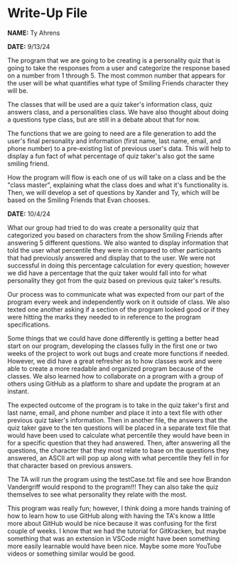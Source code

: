 # Write-Up File
 **NAME:** Ty Ahrens

 **DATE:** 9/13/24

The program that we are going to be creating is a personality quiz that is going to take the responses from a user and categorize the response based on a number from 1 through 5. The most common number that appears for the user will be what quantifies what type of Smiling Friends character they will be. 

The classes that will be used are a quiz taker's information class, quiz answers class, and a personalities class. We have also thought about doing a questions type class, but are still in a debate about that for now.

The functions that we are going to need are a file generation to add the user's final personality and information (first name, last name, email, and phone number) to a pre-existing list of previous user's data. This will help to display a fun fact of what percentage of quiz taker's also got the same smiling friend. 

How the program will flow is each one of us will take on a class and be the "class master", explaining what the class does and what it's functionality is. Then, we will develop a set of questions by Xander and Ty, which will be based on the Smiling Friends that Evan chooses.

**DATE:** 10/4/24

What our group had tried to do was create a personality quiz that categorized you based on characters from the show Smiling Friends after answering 5 different questions. We also wanted to display information that told the user what percentile they were in compared to other participants that had previously answered and display that to the user. We were not successful in doing this percentage calculation for every question; however we did have a percentage that the quiz taker would fall into for what personality they got from the quiz based on previous quiz taker's results.

Our process was to communicate what was expected from our part of the program every week and independently work on it outside of class. We also texted one another asking if a section of the program looked good or if they were hitting the marks they needed to in reference to the program specifications. 

Some things that we could have done differently is getting a better head start on our program, developing the classes fully in the first one or two weeks of the project to work out bugs and create more functions if needed. However, we did have a great refresher as to how classes work and were able to create a more readable and organized program because of the classes. We also learned how to collaborate on a program with a group of others using GitHub as a platform to share and update the program at an instant.

The expected outcome of the program is to take in the quiz taker's first and last name, email, and phone number and place it into a text file with other previous quiz taker's information. Then in another file, the answers that the quiz taker gave to the ten questions will be placed in a separate text file that would have been used to calculate what percentile they would have been in for a specific question that they had answered. Then, after answering all the questions, the character that they most relate to base on the questions they answered, an ASCII art will pop up along with what percentile they fell in for that character based on previous answers.

The TA will run the program using the testCase.txt file and see how Brandon Vandergriff would respond to the program!!! They can also take the quiz themselves to see what personality they relate with the most. 

This program was really fun; however, I think doing a more hands training of how to learn how to use GitHub along with having the TA's know a little more about GitHub would be nice because it was confusing for the first couple of weeks. I know that we had the tutorial for GitKracken, but maybe something that was an extension in VSCode might have been something more easily learnable would have been nice. Maybe some more YouTube videos or something similar would be good. 
